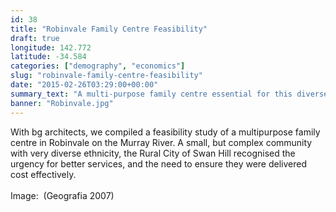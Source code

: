 ```yaml
---
id: 38
title: "Robinvale Family Centre Feasibility"
draft: true
longitude: 142.772
latitude: -34.584
categories: ["demography", "economics"]
slug: "robinvale-family-centre-feasibility"
date: "2015-02-26T03:29:00+00:00"
summary_text: "A multi-purpose family centre essential for this diverse community"
banner: "Robinvale.jpg"
---
```


<span>With bg architects, we compiled a feasibility study of a multipurpose family centre in Robinvale on the Murray River. A small, but complex community with very diverse ethnicity, the Rural City of Swan Hill recognised the urgency for better services, and the need to ensure they were delivered cost effectively.<br><br><span class="wysiwyg-color-silver">Image: &nbsp;(Geografia 2007)</span><br><br></span>
